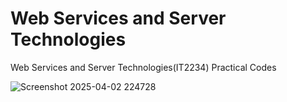 # Web Services and Server Technologies
 Web Services and Server Technologies(IT2234) Practical Codes

 
 ![Screenshot 2025-04-02 224728](https://github.com/user-attachments/assets/aa04e839-4428-4280-9a2a-f9a984dafb0c)
